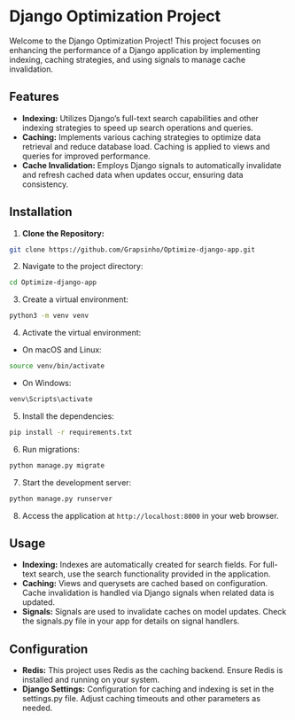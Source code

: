 # Django Optimization Project

Welcome to the Django Optimization Project! This project focuses on enhancing the performance of a Django application by implementing indexing, caching strategies, and using signals to manage cache invalidation. 

## Features

- **Indexing:** Utilizes Django’s full-text search capabilities and other indexing strategies to speed up search operations and queries.
- **Caching:** Implements various caching strategies to optimize data retrieval and reduce database load. Caching is applied to views and queries for improved performance.
- **Cache Invalidation:** Employs Django signals to automatically invalidate and refresh cached data when updates occur, ensuring data consistency.

## Installation

1. **Clone the Repository:**

```bash
git clone https://github.com/Grapsinho/Optimize-django-app.git
```

2. Navigate to the project directory:

```bash
cd Optimize-django-app
```

3. Create a virtual environment:

```bash
python3 -m venv venv
```

4. Activate the virtual environment:

- On macOS and Linux:

```bash
source venv/bin/activate
```

- On Windows:

```bash
venv\Scripts\activate
```

5. Install the dependencies:

```bash
pip install -r requirements.txt
```

6. Run migrations:

```bash
python manage.py migrate
```

7. Start the development server:

```bash
python manage.py runserver
```

8. Access the application at `http://localhost:8000` in your web browser.

## Usage

- **Indexing:** Indexes are automatically created for search fields. For full-text search, use the search functionality provided in the application.
- **Caching:** Views and querysets are cached based on configuration. Cache invalidation is handled via Django signals when related data is updated.
- **Signals:** Signals are used to invalidate caches on model updates. Check the signals.py file in your app for details on signal handlers.

## Configuration

- **Redis:** This project uses Redis as the caching backend. Ensure Redis is installed and running on your system.
- **Django Settings:** Configuration for caching and indexing is set in the settings.py file. Adjust caching timeouts and other parameters as needed.
